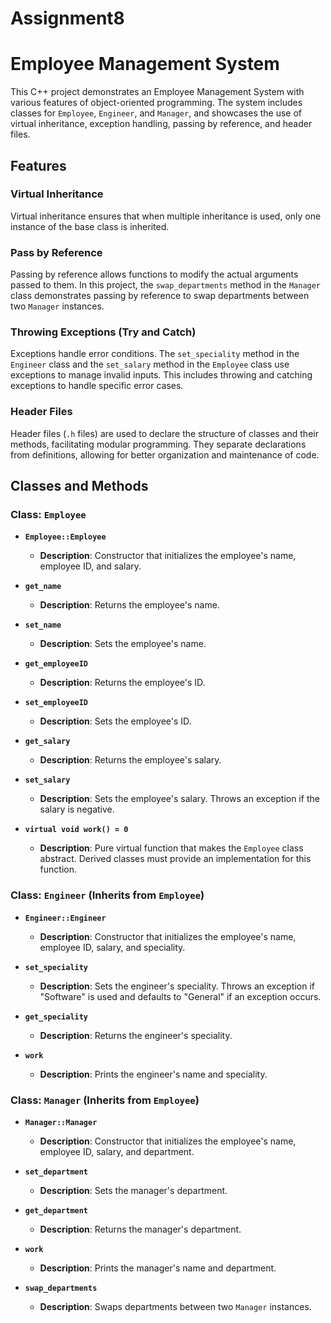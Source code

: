# Assignment8

# Employee Management System

This C++ project demonstrates an Employee Management System with various features of object-oriented programming. The system includes classes for `Employee`, `Engineer`, and `Manager`, and showcases the use of virtual inheritance, exception handling, passing by reference, and header files.

## Features

### Virtual Inheritance
Virtual inheritance ensures that when multiple inheritance is used, only one instance of the base class is inherited.

### Pass by Reference
Passing by reference allows functions to modify the actual arguments passed to them. In this project, the `swap_departments` method in the `Manager` class demonstrates passing by reference to swap departments between two `Manager` instances.

### Throwing Exceptions (Try and Catch)
Exceptions handle error conditions. The `set_speciality` method in the `Engineer` class and the `set_salary` method in the `Employee` class use exceptions to manage invalid inputs. This includes throwing and catching exceptions to handle specific error cases.

### Header Files
Header files (`.h` files) are used to declare the structure of classes and their methods, facilitating modular programming. They separate declarations from definitions, allowing for better organization and maintenance of code.

## Classes and Methods

### Class: `Employee`

- **`Employee::Employee`**
  - **Description**: Constructor that initializes the employee's name, employee ID, and salary.
  
- **`get_name`**
  - **Description**: Returns the employee's name.
  
- **`set_name`**
  - **Description**: Sets the employee's name.
  
- **`get_employeeID`**
  - **Description**: Returns the employee's ID.
  
- **`set_employeeID`**
  - **Description**: Sets the employee's ID.
  
- **`get_salary`**
  - **Description**: Returns the employee's salary.
  
- **`set_salary`**
  - **Description**: Sets the employee's salary. Throws an exception if the salary is negative.

- **`virtual void work() = 0`**
  - **Description**: Pure virtual function that makes the `Employee` class abstract. Derived classes must provide an implementation for this function.

### Class: `Engineer` (Inherits from `Employee`)

- **`Engineer::Engineer`**
  - **Description**: Constructor that initializes the employee's name, employee ID, salary, and speciality.
  
- **`set_speciality`**
  - **Description**: Sets the engineer's speciality. Throws an exception if "Software" is used and defaults to "General" if an exception occurs.
  
- **`get_speciality`**
  - **Description**: Returns the engineer's speciality.
  
- **`work`**
  - **Description**: Prints the engineer's name and speciality.

### Class: `Manager` (Inherits from `Employee`)

- **`Manager::Manager`**
  - **Description**: Constructor that initializes the employee's name, employee ID, salary, and department.
  
- **`set_department`**
  - **Description**: Sets the manager's department.
  
- **`get_department`**
  - **Description**: Returns the manager's department.
  
- **`work`**
  - **Description**: Prints the manager's name and department. 
  
- **`swap_departments`**
  - **Description**: Swaps departments between two `Manager` instances.